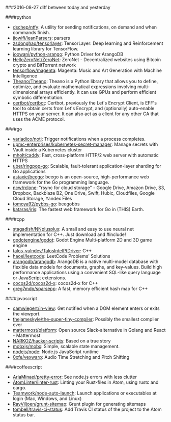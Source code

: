 ###2016-08-27
diff between today and yesterday

####python
* [dschep/ntfy](https://github.com/dschep/ntfy): A utility for sending notifications, on demand and when commands finish.
* [jiowifi/leanParsers](https://github.com/jiowifi/leanParsers): parsers
* [zsdonghao/tensorlayer](https://github.com/zsdonghao/tensorlayer): TensorLayer: Deep learning and Reinforcement learning library for TensorFlow.
* [joowani/python-arango](https://github.com/joowani/python-arango): Python Driver for ArangoDB
* [HelloZeroNet/ZeroNet](https://github.com/HelloZeroNet/ZeroNet): ZeroNet - Decentralized websites using Bitcoin crypto and BitTorrent network
* [tensorflow/magenta](https://github.com/tensorflow/magenta): Magenta: Music and Art Generation with Machine Intelligence
* [Theano/Theano](https://github.com/Theano/Theano): Theano is a Python library that allows you to define, optimize, and evaluate mathematical expressions involving multi-dimensional arrays efficiently. It can use GPUs and perform efficient symbolic differentiation.
* [certbot/certbot](https://github.com/certbot/certbot): Certbot, previously the Let's Encrypt Client, is EFF's tool to obtain certs from Let's Encrypt, and (optionally) auto-enable HTTPS on your server. It can also act as a client for any other CA that uses the ACME protocol.

####go
* [variadico/noti](https://github.com/variadico/noti): Trigger notifications when a process completes.
* [upmc-enterprises/kubernetes-secret-manager](https://github.com/upmc-enterprises/kubernetes-secret-manager): Manage secrets with Vault inside a Kubernetes cluster
* [mholt/caddy](https://github.com/mholt/caddy): Fast, cross-platform HTTP/2 web server with automatic HTTPS
* [uber/ringpop-go](https://github.com/uber/ringpop-go): Scalable, fault-tolerant application-layer sharding for Go applications
* [astaxie/beego](https://github.com/astaxie/beego): beego is an open-source, high-performance web framework for the Go programming language.
* [ncw/rclone](https://github.com/ncw/rclone): "rsync for cloud storage" - Google Drive, Amazon Drive, S3, Dropbox, Backblaze B2, One Drive, Swift, Hubic, Cloudfiles, Google Cloud Storage, Yandex Files
* [tomoya92/pybbs-go](https://github.com/tomoya92/pybbs-go): beegobbs
* [kataras/iris](https://github.com/kataras/iris): The fastest web framework for Go in (THIS) Earth.

####cpp
* [stagadish/NNplusplus](https://github.com/stagadish/NNplusplus): A small and easy to use neural net implementation for C++. Just download and #include!
* [godotengine/godot](https://github.com/godotengine/godot): Godot Engine  Multi-platform 2D and 3D game engine
* [talos-vulndev/TalosIntelPtDriver](https://github.com/talos-vulndev/TalosIntelPtDriver): C++
* [haoel/leetcode](https://github.com/haoel/leetcode): LeetCode Problems' Solutions
* [arangodb/arangodb](https://github.com/arangodb/arangodb): ArangoDB is a native multi-model database with flexible data models for documents, graphs, and key-values. Build high performance applications using a convenient SQL-like query language or JavaScript extensions.
* [cocos2d/cocos2d-x](https://github.com/cocos2d/cocos2d-x): cocos2d-x for C++
* [greg7mdp/sparsepp](https://github.com/greg7mdp/sparsepp): A fast, memory efficient hash map for C++

####javascript
* [camwiegert/in-view](https://github.com/camwiegert/in-view): Get notified when a DOM element enters or exits the viewport. 
* [thejameskyle/the-super-tiny-compiler](https://github.com/thejameskyle/the-super-tiny-compiler):  Possibly the smallest compiler ever
* [mattermost/platform](https://github.com/mattermost/platform): Open source Slack-alternative in Golang and React - Mattermost
* [NARKOZ/hacker-scripts](https://github.com/NARKOZ/hacker-scripts): Based on a true story
* [mobxjs/mobx](https://github.com/mobxjs/mobx): Simple, scalable state management.
* [nodejs/node](https://github.com/nodejs/node): Node.js JavaScript runtime 
* [0xfe/vexwarp](https://github.com/0xfe/vexwarp): Audio Time Stretching and Pitch Shifting

####coffeescript
* [AriaMinaei/pretty-error](https://github.com/AriaMinaei/pretty-error): See node.js errors with less clutter
* [AtomLinter/linter-rust](https://github.com/AtomLinter/linter-rust): Linting your Rust-files in Atom, using rustc and cargo.
* [Teamwork/node-auto-launch](https://github.com/Teamwork/node-auto-launch): Launch applications or executables at login (Mac, Windows, and Linux)
* [RayViljoen/grunt-sitemap](https://github.com/RayViljoen/grunt-sitemap): Grunt plugin for generating sitemaps
* [tombell/travis-ci-status](https://github.com/tombell/travis-ci-status): Add Travis CI status of the project to the Atom status bar.
